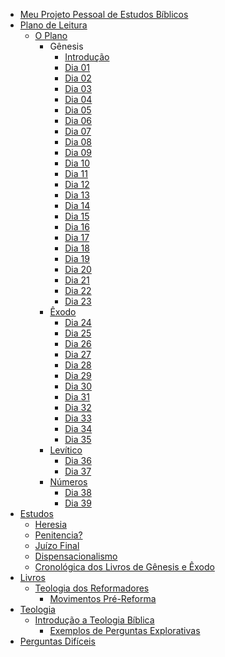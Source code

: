 * [Meu Projeto Pessoal de Estudos Bíblicos](README.md)
* [Plano de Leitura](plano6meses/a_motivacao.md)
  * [O Plano](plano6meses/o_plano.md)
    * Gênesis
      * [Introdução](plano6meses/1-Genesis/genesis.md)
      * [Dia 01](plano6meses/1-Genesis/dia01.md)
      * [Dia 02](plano6meses/1-Genesis/dia02.md)
      * [Dia 03](plano6meses/1-Genesis/dia03.md)
      * [Dia 04](plano6meses/1-Genesis/dia04.md)
      * [Dia 05](plano6meses/1-Genesis/dia05.md)
      * [Dia 06](plano6meses/1-Genesis/dia06.md)
      * [Dia 07](plano6meses/1-Genesis/dia07.md)
      * [Dia 08](plano6meses/1-Genesis/dia08.md)
      * [Dia 09](plano6meses/1-Genesis/dia09.md)
      * [Dia 10](plano6meses/1-Genesis/dia10.md)
      * [Dia 11](plano6meses/1-Genesis/dia11.md)
      * [Dia 12](plano6meses/1-Genesis/dia12.md)
      * [Dia 13](plano6meses/1-Genesis/dia13.md)
      * [Dia 14](plano6meses/1-Genesis/dia14.md)
      * [Dia 15](plano6meses/1-Genesis/dia15.md)
      * [Dia 16](plano6meses/1-Genesis/dia16.md)
      * [Dia 17](plano6meses/1-Genesis/dia17.md)
      * [Dia 18](plano6meses/1-Genesis/dia18.md)
      * [Dia 19](plano6meses/1-Genesis/dia19.md)
      * [Dia 20](plano6meses/1-Genesis/dia20.md)
      * [Dia 21](plano6meses/1-Genesis/dia21.md)
      * [Dia 22](plano6meses/1-Genesis/dia22.md)
      * [Dia 23](plano6meses/1-Genesis/dia23.md)
    * [Êxodo](plano6meses/2-Exodo/exodo.md)
      * [Dia 24](plano6meses/2-Exodo/dia24.md)
      * [Dia 25](plano6meses/2-Exodo/dia25.md)
      * [Dia 26](plano6meses/2-Exodo/dia26.md)
      * [Dia 27](plano6meses/2-Exodo/dia27.md)
      * [Dia 28](plano6meses/2-Exodo/dia28.md)
      * [Dia 29](plano6meses/2-Exodo/dia29.md)
      * [Dia 30](plano6meses/2-Exodo/dia30.md)
      * [Dia 31](plano6meses/2-Exodo/dia31.md)
      * [Dia 32](plano6meses/2-Exodo/dia32.md)
      * [Dia 33](plano6meses/2-Exodo/dia33.md)
      * [Dia 34](plano6meses/2-Exodo/dia34.md)
      * [Dia 35](plano6meses/2-Exodo/dia35.md)
    * [Levítico]()
      * [Dia 36](plano6meses/3-Levitico/dia36.md)
      * [Dia 37](plano6meses/3-Levitico/dia37.md)
    * [Números]()
        * [Dia 38](plano6meses/4-Numeros/dia38.md)
        * [Dia 39](plano6meses/4-Numeros/dia39.md)
* [Estudos]()
  * [Heresia](estudos/heresia.md)
  * [Penitencia?](estudos/penitencia.md)
  * [Juízo Final](estudos/apocalipse20.md)
  * [Dispensacionalismo](estudos/as-dispensa%C3%A7%C3%B5es.md)
  * [Cronológica dos Livros de Gênesis e Êxodo](estudos/cronologia-genesis-exodo.md)
* [Livros]()
  * [Teologia dos Reformadores](Livros/Teologia_dos_reformadores/Teologia%20dos%20Reformadores.md)
    * [Movimentos Pré-Reforma](Livros/Teologia_dos_reformadores/Principais_temas/Movimentos%20Pr%C3%A9-Reforma.md)
* [Teologia]()
  * [Introdução a Teologia Bíblica](teologia/Introdu%C3%A7%C3%A3o%20da%20Teologia%20B%C3%ADblica.md)
    * [Exemplos de Perguntas Explorativas](teologia/Introdu%C3%A7%C3%A3o%20da%20Teologia%20B%C3%ADblica/Exemplos%20de%20Perguntas%20Explorativas.md)
* [Perguntas Difíceis](artigos/perguntas_dificeis.md)
